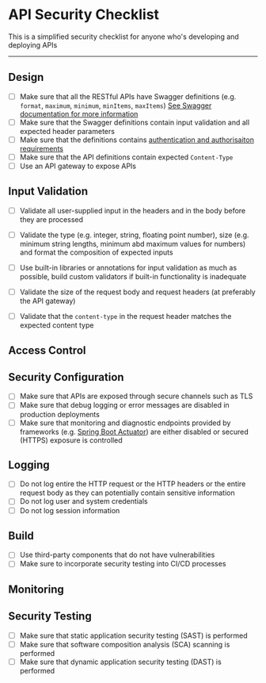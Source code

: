 # API Security Checklist
This is a simplified security checklist for anyone who's developing and deploying APIs

---
## Design
- [ ] Make sure that all the RESTful APIs have Swagger definitions (e.g. `format`, `maximum`, `minimum`, `minItems`, `maxItems`) [See Swagger documentation for more information](https://swagger.io/docs/specification/describing-parameters/)
- [ ] Make sure that the Swagger definitions contain input validation and all expected header parameters
- [ ] Make sure that the definitions contains [authentication and authorisaiton requirements](https://swagger.io/docs/specification/authentication/)
- [ ] Make sure that the API definitions contain expected `Content-Type`
- [ ] Use an API gateway to expose APIs 

## Input Validation

- [ ] Validate all user-supplied input in the headers and in the body before they are processed
- [ ] Validate the type (e.g. integer, string, floating point number), size (e.g. minimum string lengths, minimum abd maximum values for numbers) and format the composition of expected inputs
- [ ] Use built-in libraries or annotations for input validation as much as possible, build custom validators if built-in functionality is inadequate 
- [ ] Validate the size of the request body and request headers (at preferably the API gateway)
- [ ] Validate that the `content-type` in the request header matches the expected content type


## Access Control

## Security Configuration
- [ ] Make sure that APIs are exposed through secure channels such as TLS
- [ ] Make sure that debug logging or error messages are disabled in production deployments
- [ ] Make sure that monitoring and diagnostic endpoints provided by frameworks (e.g. [Spring Boot Actuator](https://docs.spring.io/spring-boot/docs/current/reference/html/production-ready-features.html#production-ready-endpoints)) are either disabled or secured (HTTPS) exposure is controlled

## Logging 
- [ ] Do not log entire the HTTP request or the HTTP headers or the entire request body as they can potentially contain sensitive information
- [ ] Do not log user and system credentials 
- [ ] Do not log session information

## Build
- [ ] Use third-party components that do not have vulnerabilities
- [ ] Make sure to incorporate security testing into CI/CD processes

## Monitoring

## Security Testing
- [ ] Make sure that static application security testing (SAST) is performed
- [ ] Make sure that software composition analysis (SCA) scanning is performed 
- [ ] Make sure that dynamic application security testing (DAST) is performed
